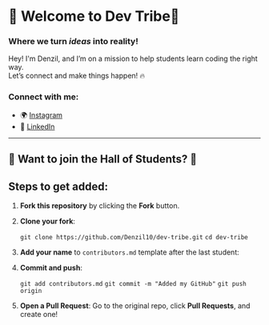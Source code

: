 # 🚀 Welcome to Dev Tribe🚀

### Where we turn *ideas* into **reality**!


Hey! I'm Denzil, and I’m on a mission to help students learn coding the right way.  
Let’s connect and make things happen! 🔥

### Connect with me:
- 🌍 [Instagram](https://www.instagram.com/denzil.nelson.10/)
- 💼 [LinkedIn](https://www.linkedin.com/in/denzil-nelson-b18121220/)

---

## 🎉 Want to join the Hall of Students? 🎉

## Steps to get added:

1.  **Fork this repository** by clicking the **Fork** button.
2.  **Clone your fork**:
    
    `git clone https://github.com/Denzil10/dev-tribe.git`
    `cd dev-tribe` 
    
3.  **Add your name** to `contributors.md` template after the last student:
    
4.  **Commit and push**:
    
    `git add contributors.md`
    `git commit -m "Added my GitHub"`
   `git push origin `
    
5.  **Open a Pull Request**: Go to the original repo, click **Pull Requests**, and create one!

 


